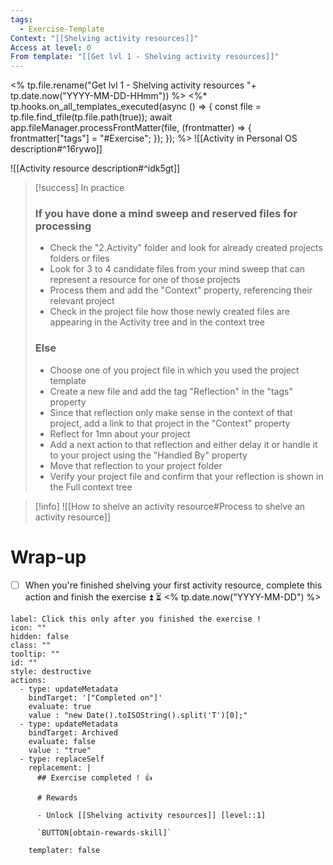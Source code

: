 ```yaml
---
tags:
  - Exercise-Template
Context: "[[Shelving activity resources]]"
Access at level: 0
From template: "[[Get lvl 1 - Shelving activity resources]]"
---
```

<% tp.file.rename("Get lvl 1 - Shelving activity resources "+ tp.date.now("YYYY-MM-DD-HHmm")) %>
<%* tp.hooks.on_all_templates_executed(async () => {
  const file = tp.file.find_tfile(tp.file.path(true));
  await app.fileManager.processFrontMatter(file, (frontmatter) => {
    frontmatter["tags"] = "#Exercise";
  });
}); 
%>
![[Activity in Personal OS description#^16rywo]]

![[Activity resource description#^idk5gt]]

> [!success] In practice
> ### If you have done a mind sweep and reserved files for processing 
> - Check the "2.Activity" folder and look for already created projects folders or files
> - Look for 3 to 4 candidate files from your mind sweep that can represent a resource for one of those projects
> - Process them and add the "Context" property, referencing their relevant project 
> - Check in the project file how those newly created files are appearing in the Activity tree and in the context tree
> ### Else
> - Choose one of you project file in which you used the project template
> - Create a new file and add the tag "Reflection" in the "tags" property
> - Since that reflection only make sense in the context of that project, add a link to that project in the "Context" property
> - Reflect for 1mn about your project 
> - Add a next action to that reflection and either delay it or handle it to your project using the "Handled By" property
> - Move that reflection to your project folder
> - Verify your project file and confirm that your reflection is shown in the Full context tree

> [!info]
> ![[How to shelve an activity resource#Process to shelve an activity resource]]

# Wrap-up

- [ ] When you're finished shelving your first activity resource, complete this action and finish the exercise ⏫ ⏳ <% tp.date.now("YYYY-MM-DD") %>

```meta-bind-button
label: Click this only after you finished the exercise !
icon: ""
hidden: false
class: ""
tooltip: ""
id: ""
style: destructive
actions:
  - type: updateMetadata
    bindTarget: '["Completed on"]'
    evaluate: true
    value : "new Date().toISOString().split('T')[0];" 
  - type: updateMetadata
    bindTarget: Archived
    evaluate: false
    value : "true" 
  - type: replaceSelf
    replacement: |
      ## Exercise completed ! 👍 
      
      # Rewards
      
      - Unlock [[Shelving activity resources]] [level::1]
      
      `BUTTON[obtain-rewards-skill]`
      
    templater: false
```
